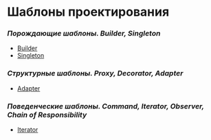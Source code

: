 # Шаблоны проектирования 

### *Порождающие шаблоны. Builder, Singleton*
* [Builder](https://github.com/AlexParog/GenerativePatterns/tree/main/NDP_GenerativePatterns_1_1)
* [Singleton](https://github.com/AlexParog/GenerativePatterns/tree/main/NDP_GenerativePatterns_1_1_Logger)

### *Структурные шаблоны. Proxy, Decorator, Adapter*
* [Adapter](https://github.com/AlexParog/NJavaDesignPatterns/tree/main/NDP_StructuralTemplates_1_2)

### *Поведенческие шаблоны. Command, Iterator, Observer, Chain of Responsibility*
* [Iterator](https://github.com/AlexParog/NJavaDesignPatterns/tree/main/NDP_BehavioralTemplates_1_3/src/com/company)
